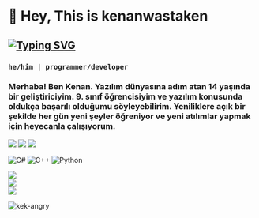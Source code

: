 # 🧥 Hey, This is kenanwastaken

## [![Typing SVG](https://readme-typing-svg.demolab.com?font=Fira+Code&pause=1000&color=F70000&random=false&width=435&lines=Python.py;C%23.cs;C%2B%2B.cpp)](https://git.io/typing-svg)

### **`he/him | programmer/developer`**

### Merhaba! Ben Kenan. Yazılım dünyasına adım atan 14 yaşında bir geliştiriciyim. 9. sınıf öğrencisiyim ve yazılım konusunda oldukça başarılı olduğumu söyleyebilirim. Yeniliklere açık bir şekilde her gün yeni şeyler öğreniyor ve yeni atılımlar yapmak için heyecanla çalışıyorum.

<p align="left">
  <a href="https://kenanwastaken.online">
    <img src="https://custom-icon-badges.demolab.com/badge/-info@kenanwastaken.online-red?style=for-the-badge&logo=mention&logoColor=white"/>
  </a>
  <a href="https://kenanwastaken.online">
    <img src="https://custom-icon-badges.demolab.com/badge/KENANWASTAKEN.ONLINE-blue.svg?style=for-the-badge&logo=websitenig&logoColor=white"/>
  </a>
  <a href="https://www.turkiye.gov.tr">
    <img src="https://custom-icon-badges.demolab.com/badge/ISTANBUL-TR-purple?style=for-the-badge&logo=location&logo=mention&logoColor=white"/>
  </a>
</p>

![C#](https://img.shields.io/badge/c%23-%23239120.svg?style=for-the-badge&logo=csharp&logoColor=white) ![C++](https://img.shields.io/badge/c++-%2300599C.svg?style=for-the-badge&logo=c%2B%2B&logoColor=white) ![Python](https://img.shields.io/badge/python-3670A0?style=for-the-badge&logo=python&logoColor=ffdd54) 

![](https://github-readme-stats.vercel.app/api?username=kenanwastaken&theme=tokyonight&hide_border=false&include_all_commits=true&count_private=false)<br/>
![](https://github-readme-streak-stats.herokuapp.com/?user=kenanwastaken&theme=tokyonight&hide_border=false)<br/>
![](https://github-readme-stats.vercel.app/api/top-langs/?username=kenanwastaken&theme=tokyonight&hide_border=false&include_all_commits=true&count_private=false&layout=compact)

![kek-angry](https://github.com/KenanWasTaken/KenanWasTaken/assets/61794478/06cee92e-4f1c-4072-b2f7-55c016ce4aaa)
